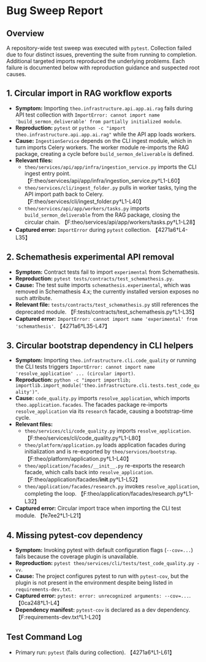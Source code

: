# Bug Sweep Report

## Overview
A repository-wide test sweep was executed with `pytest`. Collection failed due to four distinct issues, preventing the suite from running to completion. Additional targeted imports reproduced the underlying problems. Each failure is documented below with reproduction guidance and suspected root causes.

## 1. Circular import in RAG workflow exports
- **Symptom:** Importing `theo.infrastructure.api.app.ai.rag` fails during API test collection with `ImportError: cannot import name 'build_sermon_deliverable' from partially initialized module`.
- **Reproduction:** `pytest` or `python -c "import theo.infrastructure.api.app.ai.rag"` while the API app loads workers.
- **Cause:** `IngestionService` depends on the CLI ingest module, which in turn imports Celery workers. The worker module re-imports the RAG package, creating a cycle before `build_sermon_deliverable` is defined.
- **Relevant files:**
  - `theo/services/api/app/infra/ingestion_service.py` imports the CLI ingest entry point. 【F:theo/services/api/app/infra/ingestion_service.py†L1-L60】
  - `theo/services/cli/ingest_folder.py` pulls in worker tasks, tying the API import path back to Celery. 【F:theo/services/cli/ingest_folder.py†L1-L40】
  - `theo/services/api/app/workers/tasks.py` imports `build_sermon_deliverable` from the RAG package, closing the circular chain. 【F:theo/services/api/app/workers/tasks.py†L1-L28】
- **Captured error:** `ImportError` during `pytest` collection. 【4271a6†L4-L35】

## 2. Schemathesis experimental API removal
- **Symptom:** Contract tests fail to import `experimental` from Schemathesis.
- **Reproduction:** `pytest tests/contracts/test_schemathesis.py`.
- **Cause:** The test suite imports `schemathesis.experimental`, which was removed in Schemathesis 4.x; the currently installed version exposes no such attribute.
- **Relevant file:** `tests/contracts/test_schemathesis.py` still references the deprecated module. 【F:tests/contracts/test_schemathesis.py†L1-L35】
- **Captured error:** `ImportError: cannot import name 'experimental' from 'schemathesis'`. 【4271a6†L35-L47】

## 3. Circular bootstrap dependency in CLI helpers
- **Symptom:** Importing `theo.infrastructure.cli.code_quality` or running the CLI tests triggers `ImportError: cannot import name 'resolve_application' ... (circular import)`.
- **Reproduction:** `python -c "import importlib; importlib.import_module('theo.infrastructure.cli.tests.test_code_quality')"`.
- **Cause:** `code_quality.py` imports `resolve_application`, which imports `theo.application.facades`. The facades package re-imports `resolve_application` via its `research` facade, causing a bootstrap-time cycle.
- **Relevant files:**
  - `theo/services/cli/code_quality.py` imports `resolve_application`. 【F:theo/services/cli/code_quality.py†L1-L80】
  - `theo/platform/application.py` loads application facades during initialization and is re-exported by `theo/services/bootstrap`. 【F:theo/platform/application.py†L1-L40】
  - `theo/application/facades/__init__.py` re-exports the research facade, which calls back into `resolve_application`. 【F:theo/application/facades/__init__.py†L1-L52】
  - `theo/application/facades/research.py` invokes `resolve_application`, completing the loop. 【F:theo/application/facades/research.py†L1-L32】
- **Captured error:** Circular import trace when importing the CLI test module. 【fe7ee2†L1-L21】

## 4. Missing pytest-cov dependency
- **Symptom:** Invoking pytest with default configuration flags (`--cov=...`) fails because the coverage plugin is unavailable.
- **Reproduction:** `pytest theo/services/cli/tests/test_code_quality.py -vv`.
- **Cause:** The project configures pytest to run with `pytest-cov`, but the plugin is not present in the environment despite being listed in `requirements-dev.txt`.
- **Captured error:** `pytest: error: unrecognized arguments: --cov=...`. 【0ca248†L1-L4】
- **Dependency manifest:** `pytest-cov` is declared as a dev dependency. 【F:requirements-dev.txt†L1-L20】

## Test Command Log
- Primary run: `pytest` (fails during collection). 【4271a6†L1-L61】
